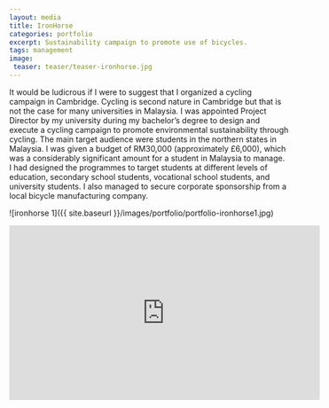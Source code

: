 ```yaml
---
layout: media
title: IronHorse
categories: portfolio
excerpt: Sustainability campaign to promote use of bicycles.
tags: management
image:
 teaser: teaser/teaser-ironhorse.jpg
---
```


It would be ludicrous if I were to suggest that I organized a cycling campaign in Cambridge. Cycling is second nature in Cambridge but that is not the case for many universities in Malaysia. I was appointed Project Director by my university during my bachelor’s degree to design and execute a cycling campaign to promote environmental sustainability through cycling. The main target audience were students in the northern states in Malaysia. I was given a budget of RM30,000 (approximately £6,000), which was a considerably significant amount for a student in Malaysia to manage. I had designed the programmes to target students at different levels of education, secondary school students, vocational school students, and university students. I also managed to secure corporate sponsorship from a local bicycle manufacturing company.

![ironhorse 1]({{ site.baseurl }}/images/portfolio/portfolio-ironhorse1.jpg)

<iframe width="560" height="315" src="https://www.youtube.com/embed/YwodZPo2PYE" title="YouTube video player" frameborder="0" allow="accelerometer; autoplay; clipboard-write; encrypted-media; gyroscope; picture-in-picture" allowfullscreen></iframe>